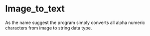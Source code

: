 # Image_to_text
As the name suggest the program simply converts all alpha numeric characters from image to string data type.
